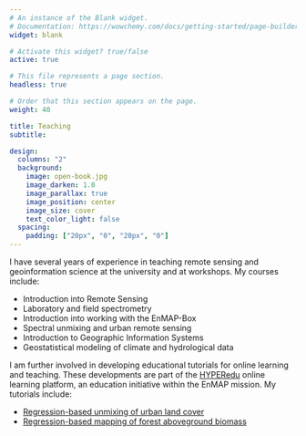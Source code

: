 ```yaml
---
# An instance of the Blank widget.
# Documentation: https://wowchemy.com/docs/getting-started/page-builder/
widget: blank

# Activate this widget? true/false
active: true

# This file represents a page section.
headless: true

# Order that this section appears on the page.
weight: 40

title: Teaching
subtitle:

design:
  columns: "2"
  background:
    image: open-book.jpg
    image_darken: 1.0
    image_parallax: true
    image_position: center
    image_size: cover
    text_color_light: false
  spacing:
    padding: ["20px", "0", "20px", "0"]
---
```


I have several years of experience in teaching remote sensing and geoinformation science at the university and at workshops. My courses include:
- Introduction into Remote Sensing
- Laboratory and field spectrometry
- Introduction into working with the EnMAP-Box
- Spectral unmixing and urban remote sensing
- Introduction to Geographic Information Systems
- Geostatistical modeling of climate and hydrological data


I am further involved in developing educational tutorials for online learning and teaching. These developments are part of the [HYPERedu](https://eo-college.org/now-online-hyperedu-educational-resources-on-imaging-spectroscopy/) online learning platform, an education initiative within the EnMAP mission. My tutorials include:
- [Regression-based unmixing of urban land cover](https://enmap-box.readthedocs.io/en/latest/usr_section/application_tutorials/urban_unmixing/tutorial.html)
- [Regression-based mapping of forest aboveground biomass](https://enmap-box.readthedocs.io/en/latest/usr_section/application_tutorials/biomass_regression/tutorial.html)
